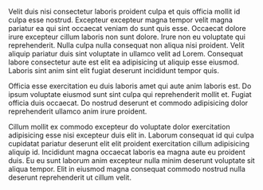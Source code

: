 Velit duis nisi consectetur laboris proident culpa et quis officia mollit id culpa esse nostrud. Excepteur excepteur magna tempor velit magna pariatur ea qui sint occaecat veniam do sunt quis esse. Occaecat dolore irure excepteur cillum laboris non sunt dolore. Irure non eu voluptate qui reprehenderit. Nulla culpa nulla consequat non aliqua nisi proident. Velit aliquip pariatur duis sint voluptate in ullamco velit ad Lorem. Consequat labore consectetur aute est elit ea adipisicing ut aliquip esse eiusmod. Laboris sint anim sint elit fugiat deserunt incididunt tempor quis.

Officia esse exercitation eu duis laboris amet qui aute anim laboris est. Do ipsum voluptate eiusmod sunt sint culpa qui reprehenderit mollit et. Fugiat officia duis occaecat. Do nostrud deserunt et commodo adipisicing dolor reprehenderit ullamco anim irure proident.

Cillum mollit ex commodo excepteur do voluptate dolor exercitation adipisicing esse nisi excepteur duis elit in. Laborum consequat id qui culpa cupidatat pariatur deserunt elit elit proident exercitation cillum adipisicing aliquip id. Incididunt magna occaecat laboris ea magna aute eu proident duis. Eu eu sunt laborum anim excepteur nulla minim deserunt voluptate sit aliqua tempor. Elit in eiusmod magna consequat commodo nostrud nulla deserunt reprehenderit ut cillum velit.